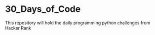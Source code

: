 # 30_Days_of_Code
This repository will hold the daily programming python challenges from Hacker Rank
